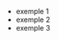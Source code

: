 <html>

<head>
</head>

<body>
<ul>
<li>exemple 1</li>
<li>exemple 2</li>
<li>exemple 3</li>

</ul>
</body>

</html>
